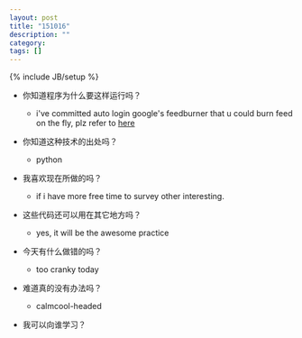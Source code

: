 ```yaml
---
layout: post
title: "151016"
description: ""
category: 
tags: []
---
```

{% include JB/setup %}

* 你知道程序为什么要这样运行吗？
  * i've committed auto login google's feedburner that u could burn feed on the fly, plz refer to [here](https://github.com/arvin-chou/autogfeeder)

* 你知道这种技术的出处吗？
  * python

* 我喜欢现在所做的吗？
  * if i have more free time to survey other interesting.

* 这些代码还可以用在其它地方吗？
  * yes, it will be the awesome practice

* 今天有什么做错的吗？
  * too cranky today

* 难道真的没有办法吗？
  * calmcool-headed 

* 我可以向谁学习？
 
